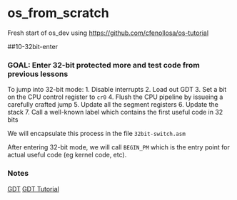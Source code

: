 # os_from_scratch
Fresh start of os_dev using https://github.com/cfenollosa/os-tutorial

##10-32bit-enter 

### GOAL: Enter 32-bit protected more and test code from previous lessons

To jump into 32-bit mode:
    1. Disable interrupts
    2. Load out GDT
    3. Set a bit on the CPU control register to `cr0`
    4. Flush the CPU pipeline by issueing a carefully crafted jump
    5. Update all the segment registers
    6. Update the stack
    7. Call a well-known label which contains the first useful code in 32 bits

We will encapsulate this process in the file `32bit-switch.asm`

After entering 32-bit mode, we will call `BEGIN_PM` which is the entry point for actual useful code (eg kernel code, etc).

### Notes
[GDT](https://wiki.osdev.org/GDT)
[GDT Tutorial](https://wiki.osdev.org/GDT_Tutorial)
